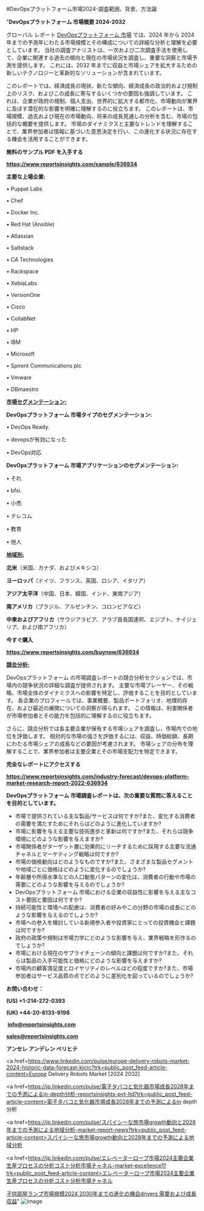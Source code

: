 #DevOpsプラットフォーム市場2024-調査範囲、背景、方法論

"<strong>DevOpsプラットフォーム 市場概要 2024-2032</strong>

グローバル レポート <a href=https://www.reportsinsights.com/sample/636934>DevOpsプラットフォーム 市場</a> では、2024 年から 2024 年までの予測年にわたる市場規模とその構成についての詳細な分析と理解を必要としています。 当社の調査アナリストは、一次および二次調査手法を使用して、企業に関連する過去の傾向と現在の市場状況を調査し、重要な洞察と市場予測を提供します。 これには、2032 年までに収益と市場シェアを拡大​​するための新しいテクノロジーと革新的なソリューションが含まれています。

このレポートでは、経済成長の現状、新たな傾向、経済成長の政治的および規制上のリスク、およびこの成長に寄与するいくつかの要因も強調しています。 これは、企業が政府の規制、個人支出、世界的に拡大する都市化、市場動向が業界に及ぼす潜在的な影響を明確に理解するのに役立ちます。 このレポートは、市場規模、過去および現在の市場動向、将来の成長見通しの分析を含む、市場の包括的な概要を提供します。 市場のダイナミクスと主要なトレンドを理解することで、業界参加者は情報に基づいた意思決定を行い、この進化する状況に存在する機会を活用することができます。

<strong><b>無料のサンプル PDF を入手する</b></strong>

<a href=https://www.reportsinsights.com/sample/636934><strong><u>https://www.reportsinsights.com/sample/636934</u></strong></a>

<strong>主要な上場企業:</strong>

• Puppet Labs

• Chef

• Docker Inc.

• Red Hat (Ansible)

• Atlassian

• Saltstack

• CA Technologies

• Rackspace

• XebiaLabs

• VersionOne

• Cisco

• CollabNet

• HP

• IBM

• Microsoft

• Spirent Communications plc

• Vmware

• DBmaestro

<strong><u>市場セグメンテーション</u></strong><strong><u>:</u></strong>

<strong>DevOpsプラットフォーム 市場タイプのセグメンテーション:</strong>

• DevOps Ready.

• devopsが有効になった

• DevOps対応

<strong>DevOpsプラットフォーム 市場アプリケーションのセグメンテーション:</strong>

• それ

• bfsi.

• 小売

• テレコム

• 教育

• 他人

<strong><u>地域別</u></strong><strong><u>:</u></strong>

<strong>北米</strong>（米国、カナダ、およびメキシコ）

<strong>ヨーロッパ</strong>（ドイツ、フランス、英国、ロシア、イタリア）

<strong>アジア太平洋</strong>（中国、日本、韓国、インド、東南アジア）

<strong>南アメリカ</strong>（ブラジル、アルゼンチン、コロンビアなど）

<strong>中東およびアフリカ</strong>（サウジアラビア、アラブ首長国連邦、エジプト、ナイジェリア、および南アフリカ）

<strong>今すぐ購入</strong>

<a href=https://www.reportsinsights.com/buynow/636934><strong><u>https://www.reportsinsights.com/buynow/636934</u></strong></a>

<strong><u>競合分析:</u></strong>

DevOpsプラットフォーム の市場調査レポートの競合分析セクションでは、市場内の競争状況の詳細な調査が提供されます。 主要な市場プレーヤー、その戦略、市場全体のダイナミクスへの影響を特定し、評価することを目的としています。 各企業のプロフィールでは、事業概要、製品ポートフォリオ、地理的存在、および最近の展開についての洞察が得られます。 この情報は、利害関係者が市場参加者とその能力を包括的に理解するのに役立ちます。

さらに、競合分析では各主要企業が保有する市場シェアを調査し、市場内での地位を評価します。 相対的な市場の強さを評価するには、収益、時価総額、長期にわたる市場シェアの成長などの要因が考慮されます。 市場シェアの分布を理解することで、業界参加者は主要企業とその市場支配力を特定できます。

<strong>完全なレポートにアクセスする</strong>

<a href=https://www.reportsinsights.com/industry-forecast/devops-platform-market-research-report-2022-636934><strong><u><b>https://www.reportsinsights.com/industry-forecast/devops-platform-market-research-report-2022-636934</b></u></strong></a>

<strong><b>DevOpsプラットフォーム 市場調査レポートは、次の重要な質問に答えることを目的としています。</b></strong>
<ul>
  <li>市場で提供されている主な製品/サービスは何ですか?また、変化する消費者の需要を満たすためにそれらはどのように進化していますか?</li>
  <li>市場に影響を与える主要な技術進歩と革新は何ですか?また、それらは競争環境にどのような影響を与えますか?</li>
  <li>市場関係者がターゲット層に効果的にリーチするために採用する主要な流通チャネルとマーケティング戦略は何ですか?</li>
  <li>市場の価格動向はどのようなものですか?また、さまざまな製品セグメントや地域ごとに価格はどのように変化するのでしょうか?</li>
  <li>年齢層や所得水準などの人口動態パターンの変化は、消費者の行動や市場の需要にどのような影響を与えるのでしょうか?</li>
  <li>DevOpsプラットフォーム 市場における企業の収益性に影響を与える主なコスト要因と要因は何ですか?</li>
  <li>持続可能性と環境への配慮は、消費者の好みやこの分野の市場の成長にどのような影響を与えるのでしょうか?</li>
  <li>市場への参入を検討している新規参入者や投資家にとっての投資機会と課題は何ですか?</li>
  <li>政府の政策や規制は市場力学にどのような影響を与え、業界戦略を形作るのでしょうか?</li>
  <li>市場における現在のサプライチェーンの傾向と課題は何ですか?また、それらは製品の入手可能性と価格にどのような影響を与えますか?</li>
  <li>市場内の顧客満足度とロイヤリティのレベルはどの程度ですか?また、市場参加者はサービス品質の点でどのように差別化を図っているのでしょうか?</li>
</ul>
<strong>お問い合わせ：</strong>

<strong>(US) +1-214-272-0393</strong>

<strong>(UK) +44-20-8133-9198</strong>

<strong> </strong><a href=info@reportsinsights.com><strong><u>info@reportsinsights.com</u></strong></a>

<a href=sales@reportsinsights.com><strong><u>sales@reportsinsights.com</u></strong></a>

<strong>アンセレ アンデレン ベリヒテ</strong>

<a href=https://www.linkedin.com/pulse/europe-delivery-robots-market-2024-historic-data-forecast-kicrc?trk=public_post_feed-article-content>Europe Delivery Robots Market [2024 2032]</a>

<a href=https://jp.linkedin.com/pulse/電子タバコと気化器市場成長2028年までの予測によるin-depth分析-reportsinsights-pvt-ltd?trk=public_post_feed-article-content>電子タバコと気化器市場成長2028年までの予測によるin depth分析</a>

<a href=https://jp.linkedin.com/pulse/スパイシーな旅市場growth動向と2028年までの予測による地域分析-market-report-news?trk=public_post_feed-article-content>スパイシーな旅市場growth動向と2028年までの予測による地域分析</a>

<a href=https://jp.linkedin.com/pulse/エレベーターロープ市場2024主要企業生産プロセスの分析コスト分析市場チャネル-market-excellence1?trk=public_post_feed-article-content>エレベーターロープ市場2024主要企業生産プロセスの分析コスト分析市場チャネル</a>

<a href=https://www.linkedin.com/pulse/子供部屋ランプ市場規模2024-2030年までの進化の機会drivers-需要および成長収益-infopulse-daily-360-m7hhf/>子供部屋ランプ市場規模2024 2030年までの進化の機会drivers 需要および成長収益</a>"
![image](https://github.com/aanak123/RIMarketer1/assets/158471119/8dde7eb3-9387-45d9-bace-3bccd1c542ab)
